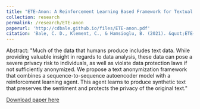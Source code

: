 ```yaml
---
title: "ETE-Anon: A Reinforcement Learning Based Framework for Textual Anonymization"
collection: research
permalink: /research/ETE-anon
paperurl: 'http://cdbale.github.io/files/ETE-anon.pdf'
citation: 'Bale, C. D., Klement, C., & Hamsioglu, B. (2021). &quot;ETE-Anon: A Reinforcement Learning Based Framework for Textual Anonymization.&quot; <i>Working Paper</i>.'
---
```


Abstract: "Much of the data that humans produce includes text data. While providing valuable insight in regards to data analysis, these data can pose a severe privacy risk to individuals, as well as violate data protection laws if not sufficiently anonymized. We propose a text anonymization framework that combines a sequence-to-sequence autoencoder model with a reinforcement learning agent. This agent learns to produce synthetic text that preserves the sentiment and protects the privacy of the original text."

[Download paper here](http://cdbale.github.io/files/ETE-anon.pdf)

